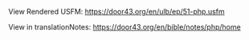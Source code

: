 View Rendered USFM: https://door43.org/en/ulb/ep/51-php.usfm

View in translationNotes: https://door43.org/en/bible/notes/php/home
